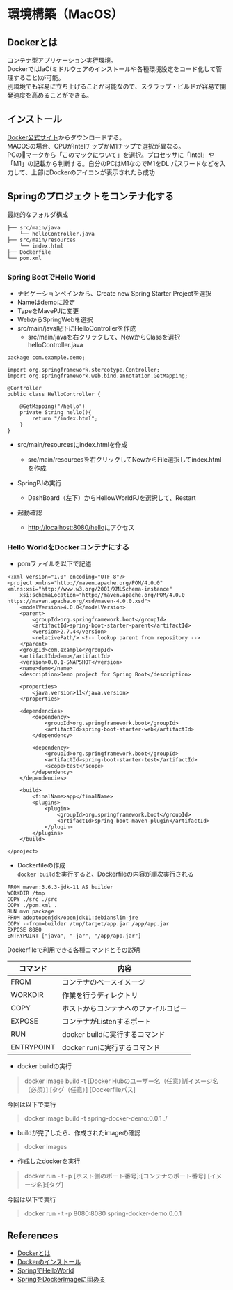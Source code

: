 # 環境構築（MacOS）
## Dockerとは
コンテナ型アプリケーション実行環境。  
DockerではIaC(ミドルウェアのインストールや各種環境設定をコード化して管理すること)が可能。  
別環境でも容易に立ち上げることが可能なので、スクラップ・ビルドが容易で開発速度を高めることができる。

## インストール
[Docker公式サイト](https://docs.docker.com/desktop/install/mac-install/)からダウンロードする。  
MACOSの場合、CPUがIntelチップかM1チップで選択が異なる。  
PCの🍎マークから「このマックについて」を選択。プロセッサに「Intel」や「M1」の記載から判断する。自分のPCはM1なのでM1をDL
パスワードなどを入力して、上部にDockerのアイコンが表示されたら成功

## Springのプロジェクトをコンテナ化する
最終的なフォルダ構成
```
├── src/main/java
    └── helloController.java
├── src/main/resources
    └── index.html
├── Dockerfile
└── pom.xml
```

### Spring BootでHello World
- ナビゲーションペインから、Create new Spring Starter Projectを選択
- Nameはdemoに設定
- TypeをMavePJに変更
- WebからSpringWebを選択
- src/main/java配下にHelloControllerを作成
  - src/main/javaを右クリックして、NewからClassを選択
helloController.java
```
package com.example.demo;

import org.springframework.stereotype.Controller;
import org.springframework.web.bind.annotation.GetMapping;

@Controller
public class HelloController {

    @GetMapping("/hello")
	private String hello(){
		return "/index.html";
	}
}
  ```

- src/main/resourcesにindex.htmlを作成
    - src/main/resourcesを右クリックしてNewからFile選択してindex.htmlを作成

- SpringPJの実行
  - DashBoard（左下）からHellowWorldPJを選択して、Restart

- 起動確認
  - [http://localhost:8080/hello](http://localhost:8080/hello)にアクセス


### Hello WorldをDockerコンテナにする
- pomファイルを以下で記述
```
<?xml version="1.0" encoding="UTF-8"?>
<project xmlns="http://maven.apache.org/POM/4.0.0" xmlns:xsi="http://www.w3.org/2001/XMLSchema-instance"
	xsi:schemaLocation="http://maven.apache.org/POM/4.0.0 https://maven.apache.org/xsd/maven-4.0.0.xsd">
	<modelVersion>4.0.0</modelVersion>
	<parent>
		<groupId>org.springframework.boot</groupId>
		<artifactId>spring-boot-starter-parent</artifactId>
		<version>2.7.4</version>
		<relativePath/> <!-- lookup parent from repository -->
	</parent>
	<groupId>com.example</groupId>
	<artifactId>demo</artifactId>
	<version>0.0.1-SNAPSHOT</version>
	<name>demo</name>
	<description>Demo project for Spring Boot</description>
	
	<properties>
		<java.version>11</java.version>
	</properties>
	
	<dependencies>
		<dependency>
			<groupId>org.springframework.boot</groupId>
			<artifactId>spring-boot-starter-web</artifactId>
		</dependency>

		<dependency>
			<groupId>org.springframework.boot</groupId>
			<artifactId>spring-boot-starter-test</artifactId>
			<scope>test</scope>
		</dependency>
	</dependencies>

    <build>
        <finalName>app</finalName>
        <plugins>
            <plugin>
                <groupId>org.springframework.boot</groupId>
                <artifactId>spring-boot-maven-plugin</artifactId>
            </plugin>
        </plugins>
    </build>

</project>

```

- Dockerfileの作成  
`docker build`を実行すると、Dockerfileの内容が順次実行される

```
FROM maven:3.6.3-jdk-11 AS builder
WORKDIR /tmp
COPY ./src ./src
COPY ./pom.xml .
RUN mvn package
FROM adoptopenjdk/openjdk11:debianslim-jre
COPY --from=builder /tmp/target/app.jar /app/app.jar
EXPOSE 8080
ENTRYPOINT ["java", "-jar", "/app/app.jar"]
```
Dockerfileで利用できる各種コマンドとその説明

| コマンド       | 内容                    |
|------------|-----------------------|
| FROM       | コンテナのベースイメージ          |
| WORKDIR    | 作業を行うディレクトリ           |
| COPY       | ホストからコンテナへのファイルコピー    |
| EXPOSE     | コンテナがListenするポート      |
| RUN        | docker buildに実行するコマンド |
| ENTRYPOINT | docker runに実行するコマンド   |

- docker buildの実行
> docker image build -t [Docker Hubのユーザー名（任意）]/[イメージ名（必須）]:[タグ（任意）] [Dockerfileパス]

今回は以下で実行
> docker image build -t spring-docker-demo:0.0.1 ./

- buildが完了したら、作成されたimageの確認
> docker images

- 作成したdockerを実行
> docker run -it -p [ホスト側のポート番号]:[コンテナのポート番号] [イメージ名]:[タグ]

今回は以下で実行
> docker run -it -p 8080:8080 spring-docker-demo:0.0.1

## References
- [Dockerとは](https://knowledge.sakura.ad.jp/13265/)
- [Dockerのインストール](https://style.potepan.com/articles/34060.html#Docker_Visual_Studio_Code)
- [SpringでHelloWorld](https://searchman.info/java_eclipse/1130.html)
- [SpringをDockerImageに固める](https://qiita.com/saitoshi/items/a931399e81e63e8e4f1e)